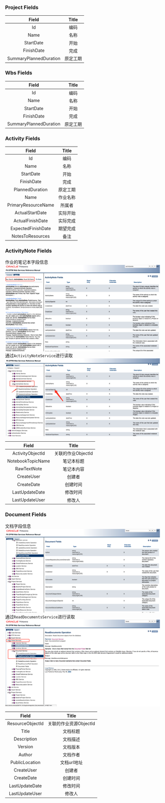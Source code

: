 ### Project Fields

| Field | Title |
|:-------:|:-------:|
| Id | 编码 |
| Name | 名称 |
| StartDate | 开始 |
| FinishDate | 完成 |
| SummaryPlannedDuration | 原定工期 |

### Wbs Fields

| Field | Title |
|:-------:|:-------:|
| Id | 编码 |
| Name | 名称 |
| StartDate | 开始 |
| FinishDate | 完成 |
| SummaryPlannedDuration | 原定工期 |

### Activity Fields

| Field | Title |
|:-------:|:-------:|
| Id | 编码 |
| Name | 名称 |
| StartDate | 开始 |
| FinishDate | 完成 |
| PlannedDuration | 原定工期 |
| Name | 作业名称 |
| PrimaryResourceName | 所属者 |
| ActualStartDate | 实际开始 |
| ActualFinishDate | 实际完成 |
| ExpectedFinishDate | 期望完成 |
| NotesToResources | 备注 |

### ActivityNote Fields
作业的笔记本字段信息
![](./activity_note_field.png)
通过`ActivityNoteService`进行读取
![](./activity_note_service.png)

| Field | Title |
|:-------:|:-------:|
| ActivityObjectId | 关联的作业ObjectId |
| NotebookTopicName | 笔记本标题 |
| RawTextNote| 笔记本内容 |
| CreateUser | 创建者 |
| CreateDate | 创建时间 |
| LastUpdateDate | 修改时间 |
| LastUpdateUser | 修改人 |

### Document Fields
文档字段信息
![](./document_field.png)
通过`ReadDocumentsService`进行读取
![](./document_service.png)

| Field | Title |
|:-------:|:-------:|
| ResourceObjectId | 关联的作业资源ObjectId |
| Title | 文档标题 |
| Description| 文档描述 |
| Version | 文档版本 |
| Author | 文档作者 |
| PublicLocation | 文档url地址 |
| CreateUser | 创建者 |
| CreateDate | 创建时间 |
| LastUpdateDate | 修改时间 |
| LastUpdateUser | 修改人 |